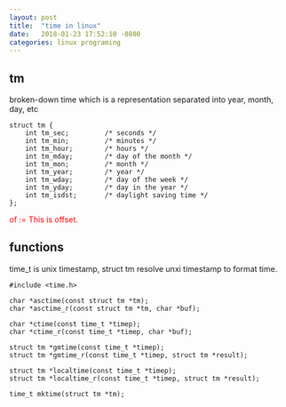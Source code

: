 ```yaml
---
layout: post
title:  "time in linux"
date:   2018-01-23 17:52:10 -0800
categories: linux programing
---
```



## tm

 broken-down time which is a representation separated into year, month, day, etc

```
struct tm {
    int tm_sec;         /* seconds */
    int tm_min;         /* minutes */
    int tm_hour;        /* hours */
    int tm_mday;        /* day of the month */
    int tm_mon;         /* month */
    int tm_year;        /* year */
    int tm_wday;        /* day of the week */
    int tm_yday;        /* day in the year */
    int tm_isdst;       /* daylight saving time */
};
```
<font color=red>of := This is offset.</font>

## functions

time_t is unix timestamp, struct tm resolve unxi timestamp to format time.

```
#include <time.h>

char *asctime(const struct tm *tm);
char *asctime_r(const struct tm *tm, char *buf);

char *ctime(const time_t *timep);
char *ctime_r(const time_t *timep, char *buf);

struct tm *gmtime(const time_t *timep);
struct tm *gmtime_r(const time_t *timep, struct tm *result);

struct tm *localtime(const time_t *timep);
struct tm *localtime_r(const time_t *timep, struct tm *result);

time_t mktime(struct tm *tm);

```
